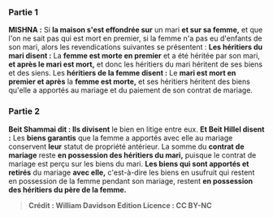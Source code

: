 
### Partie 1
<strong>MISHNA :</strong> Si <b>la maison s'est effondrée sur</b> un mari <b>et sur sa femme,</b> et que l'on ne sait pas qui est mort en premier, si la femme n'a pas eu d'enfants de son mari, alors les revendications suivantes se présentent : <b>Les héritiers du mari disent :</b> La <b>femme est morte en premier</b> et a été héritée par son mari, <b>et après le mari est mort,</b> et donc les héritiers du mari héritent de ses biens et des siens. Les <b>héritiers de la femme disent :</b> Le <b>mari est mort en premier et après</b> la <b>femme est morte,</b> et ses héritiers héritent des biens qu'elle a apportés au mariage et du paiement de son contrat de mariage.

### Partie 2
<b>Beit Shammai dit : Ils divisent</b> le bien en litige entre eux. <b>Et Beit Hillel disent :</b> Les <b>biens garantis</b> que la femme a apportés avec elle au mariage conservent <b>leur</b> statut de propriété antérieur.</b> La somme du <b>contrat de mariage</b> reste <b>en possession des héritiers du mari,</b> puisque le contrat de mariage est perçu sur les biens du mari. <b>Les biens qui sont apportés et retirés</b> du mariage <b>avec elle,</b> c'est-à-dire les biens en usufruit qui restent en possession de la femme pendant son mariage, restent <b>en possession des héritiers du <b>père de la femme</b>.

>Crédit : William Davidson Edition
>Licence : CC BY-NC